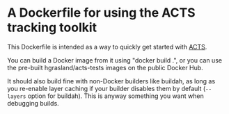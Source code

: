 # A Dockerfile for using the ACTS tracking toolkit

This Dockerfile is intended as a way to quickly get started with [ACTS](
https://acts.web.cern.ch/ACTS/).

You can build a Docker image from it using "docker build .", or you can use the
pre-built hgrasland/acts-tests images on the public Docker Hub.

It should also build fine with non-Docker builders like buildah, as long as you
re-enable layer caching if your builder disables them by default (`--layers`
option for buildah). This is anyway something you want when debugging builds.
